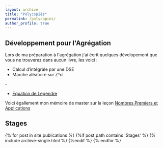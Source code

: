 ```yaml
---
layout: archive
title: "Polycopiés"
permalink: /polycopies/
author_profile: true
---
```


## Développement pour l'Agrégation 

Lors de ma préparation à l'agrégation j'ai écrit quelques dévelopement que vous ne trouverez dans aucun livre, les voici : 

- Calcul d’intégrale par une DSE
- Marche aléatoire sur Z^d 
<!-- - Théorème d’échantillonnage de Shannon -->- 
- [Equation de Legendre](/files/pdf/Legendre.pdf)
<!-- - Critère de Weyl -->
Voici égallement mon mémoire de master sur la leçon [Nombres Premiers et Applications](/files/pdf/Memoire_nb_premier.pdf)

## Stages

{% for post in site.publications %}
  {%if post.path contains 'Stages' %}
    {% include archive-single.html %}
  {%endif %}
{% endfor %}